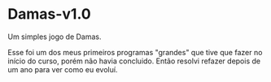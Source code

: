 # Damas-v1.0
Um simples jogo de Damas.

Esse foi um dos meus primeiros programas "grandes" que tive que fazer no início do curso, porém não havia concluido.
Então resolvi refazer depois de um ano para ver como eu evoluí.